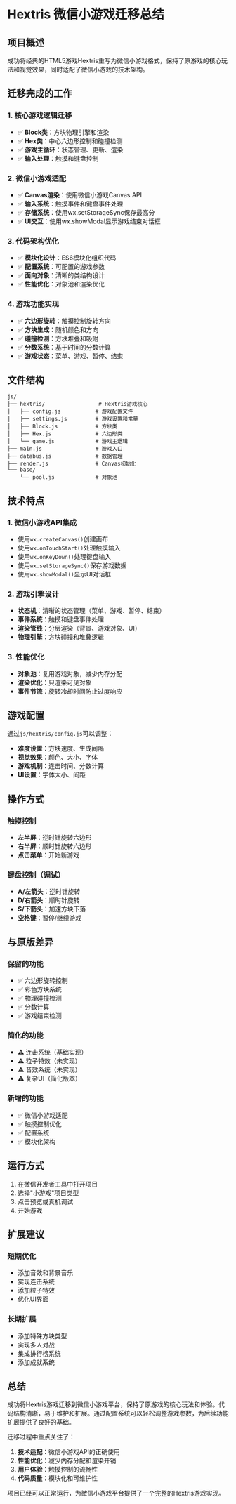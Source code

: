 # Hextris 微信小游戏迁移总结

## 项目概述

成功将经典的HTML5游戏Hextris重写为微信小游戏格式，保持了原游戏的核心玩法和视觉效果，同时适配了微信小游戏的技术架构。

## 迁移完成的工作

### 1. 核心游戏逻辑迁移
- ✅ **Block类**：方块物理引擎和渲染
- ✅ **Hex类**：中心六边形控制和碰撞检测
- ✅ **游戏主循环**：状态管理、更新、渲染
- ✅ **输入处理**：触摸和键盘控制

### 2. 微信小游戏适配
- ✅ **Canvas渲染**：使用微信小游戏Canvas API
- ✅ **输入系统**：触摸事件和键盘事件处理
- ✅ **存储系统**：使用wx.setStorageSync保存最高分
- ✅ **UI交互**：使用wx.showModal显示游戏结束对话框

### 3. 代码架构优化
- ✅ **模块化设计**：ES6模块化组织代码
- ✅ **配置系统**：可配置的游戏参数
- ✅ **面向对象**：清晰的类结构设计
- ✅ **性能优化**：对象池和渲染优化

### 4. 游戏功能实现
- ✅ **六边形旋转**：触摸控制旋转方向
- ✅ **方块生成**：随机颜色和方向
- ✅ **碰撞检测**：方块堆叠和吸附
- ✅ **分数系统**：基于时间的分数计算
- ✅ **游戏状态**：菜单、游戏、暂停、结束

## 文件结构

```
js/
├── hextris/                 # Hextris游戏核心
│   ├── config.js           # 游戏配置文件
│   ├── settings.js         # 游戏设置和常量
│   ├── Block.js            # 方块类
│   ├── Hex.js              # 六边形类
│   └── game.js             # 游戏主逻辑
├── main.js                 # 游戏入口
├── databus.js              # 数据管理
├── render.js               # Canvas初始化
└── base/
    └── pool.js             # 对象池
```

## 技术特点

### 1. 微信小游戏API集成
- 使用`wx.createCanvas()`创建画布
- 使用`wx.onTouchStart()`处理触摸输入
- 使用`wx.onKeyDown()`处理键盘输入
- 使用`wx.setStorageSync()`保存游戏数据
- 使用`wx.showModal()`显示UI对话框

### 2. 游戏引擎设计
- **状态机**：清晰的状态管理（菜单、游戏、暂停、结束）
- **事件系统**：触摸和键盘事件处理
- **渲染管线**：分层渲染（背景、游戏对象、UI）
- **物理引擎**：方块碰撞和堆叠逻辑

### 3. 性能优化
- **对象池**：复用游戏对象，减少内存分配
- **渲染优化**：只渲染可见对象
- **事件节流**：旋转冷却时间防止过度响应

## 游戏配置

通过`js/hextris/config.js`可以调整：

- **难度设置**：方块速度、生成间隔
- **视觉效果**：颜色、大小、字体
- **游戏机制**：连击时间、分数计算
- **UI设置**：字体大小、间距

## 操作方式

### 触摸控制
- **左半屏**：逆时针旋转六边形
- **右半屏**：顺时针旋转六边形
- **点击菜单**：开始新游戏

### 键盘控制（调试）
- **A/左箭头**：逆时针旋转
- **D/右箭头**：顺时针旋转
- **S/下箭头**：加速方块下落
- **空格键**：暂停/继续游戏

## 与原版差异

### 保留的功能
- ✅ 六边形旋转控制
- ✅ 彩色方块系统
- ✅ 物理碰撞检测
- ✅ 分数计算
- ✅ 游戏结束检测

### 简化的功能
- ⚠️ 连击系统（基础实现）
- ⚠️ 粒子特效（未实现）
- ⚠️ 音效系统（未实现）
- ⚠️ 复杂UI（简化版本）

### 新增的功能
- ✅ 微信小游戏适配
- ✅ 触摸控制优化
- ✅ 配置系统
- ✅ 模块化架构

## 运行方式

1. 在微信开发者工具中打开项目
2. 选择"小游戏"项目类型
3. 点击预览或真机调试
4. 开始游戏

## 扩展建议

### 短期优化
- 添加音效和背景音乐
- 实现连击系统
- 添加粒子特效
- 优化UI界面

### 长期扩展
- 添加特殊方块类型
- 实现多人对战
- 集成排行榜系统
- 添加成就系统

## 总结

成功将Hextris游戏迁移到微信小游戏平台，保持了原游戏的核心玩法和体验。代码结构清晰，易于维护和扩展。通过配置系统可以轻松调整游戏参数，为后续功能扩展提供了良好的基础。

迁移过程中重点关注了：
1. **技术适配**：微信小游戏API的正确使用
2. **性能优化**：减少内存分配和渲染开销
3. **用户体验**：触摸控制的流畅性
4. **代码质量**：模块化和可维护性

项目已经可以正常运行，为微信小游戏平台提供了一个完整的Hextris游戏实现。 